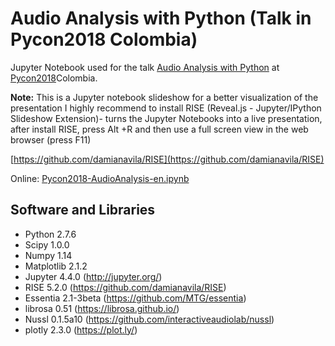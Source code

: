 # Audio Analysis with Python (Talk in Pycon2018 Colombia)

Jupyter Notebook used for the talk [Audio Analysis with Python](https://www.pycon.co/speakers/jose-ricardo-zapata/) at [Pycon2018](https://www.pycon.co/)Colombia.

**Note:** This is a Jupyter notebook slideshow for a better visualization of the presentation I highly recommend to install RISE (Reveal.js - Jupyter/IPython Slideshow Extension)- turns the Jupyter Notebooks into a live presentation, after install RISE, press Alt +R and then use a full screen view in the web browser (press F11)

[https://github.com/damianavila/RISE](https://github.com/damianavila/RISE)

Online:
[Pycon2018-AudioAnalysis-en.ipynb](http://nbviewer.jupyter.org/github/JoseRZapata/Pycon2018Colombia/blob/master/Pycon2018-AudioAnalysis-en.ipynb)

Software and Libraries
---------------------
- Python 2.7.6
- Scipy 1.0.0
- Numpy 1.14
- Matplotlib 2.1.2
- Jupyter 4.4.0 (http://jupyter.org/)
- RISE 5.2.0 (https://github.com/damianavila/RISE) 
- Essentia 2.1-3beta (https://github.com/MTG/essentia)
- librosa 0.51  (https://librosa.github.io/)
- Nussl 0.1.5a10 (https://github.com/interactiveaudiolab/nussl)
- plotly 2.3.0 (https://plot.ly/)

